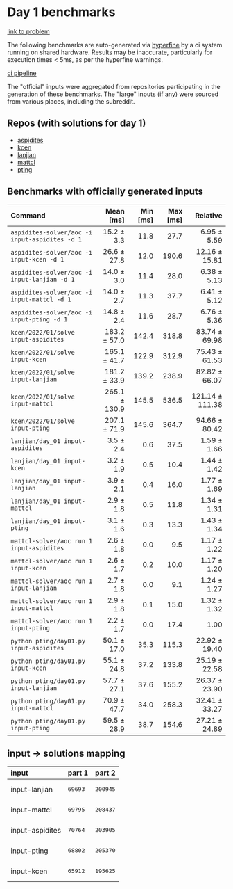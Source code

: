 # Day 1 benchmarks

[link to problem](http://adventofcode.com/2022/day/1)

The following benchmarks are auto-generated via [hyperfine](https://github.com/sharkdp/hyperfine) by a ci system running on shared hardware. Results may be inaccurate, particularly for execution times < 5ms, as per the hyperfine warnings.

[ci pipeline](http://ci.papercode.net:8080/teams/aoc2022/pipelines/aoc-compare-2022)

The "official" inputs were aggregated from repositories participating in the generation of these benchmarks. The "large" inputs (if any) were sourced from various places, including the subreddit.

## Repos (with solutions for day 1)


- [aspidites](https://github.com/aspidites/aoc2022)
- [kcen](https://github.com/kcen/AdventOfCode)
- [lanjian](https://github.com/LanJian/aoc-2022)
- [mattcl](https://github.com/mattcl/aoc2022)
- [pting](https://github.com/pting/aoc2022)

## Benchmarks with officially generated inputs
| Command | Mean [ms] | Min [ms] | Max [ms] | Relative |
|:---|---:|---:|---:|---:|
| `aspidites-solver/aoc -i input-aspidites -d 1` | 15.2 ± 3.3 | 11.8 | 27.7 | 6.95 ± 5.59 |
| `aspidites-solver/aoc -i input-kcen -d 1` | 26.6 ± 27.8 | 12.0 | 190.6 | 12.16 ± 15.81 |
| `aspidites-solver/aoc -i input-lanjian -d 1` | 14.0 ± 3.0 | 11.4 | 28.0 | 6.38 ± 5.13 |
| `aspidites-solver/aoc -i input-mattcl -d 1` | 14.0 ± 2.7 | 11.3 | 37.7 | 6.41 ± 5.12 |
| `aspidites-solver/aoc -i input-pting -d 1` | 14.8 ± 2.4 | 11.6 | 28.7 | 6.76 ± 5.36 |
| `kcen/2022/01/solve input-aspidites` | 183.2 ± 57.0 | 142.4 | 318.8 | 83.74 ± 69.98 |
| `kcen/2022/01/solve input-kcen` | 165.1 ± 41.7 | 122.9 | 312.9 | 75.43 ± 61.53 |
| `kcen/2022/01/solve input-lanjian` | 181.2 ± 33.9 | 139.2 | 238.9 | 82.82 ± 66.07 |
| `kcen/2022/01/solve input-mattcl` | 265.1 ± 130.9 | 145.5 | 536.5 | 121.14 ± 111.38 |
| `kcen/2022/01/solve input-pting` | 207.1 ± 71.9 | 145.6 | 364.7 | 94.66 ± 80.42 |
| `lanjian/day_01 input-aspidites` | 3.5 ± 2.4 | 0.6 | 37.5 | 1.59 ± 1.66 |
| `lanjian/day_01 input-kcen` | 3.2 ± 1.9 | 0.5 | 10.4 | 1.44 ± 1.42 |
| `lanjian/day_01 input-lanjian` | 3.9 ± 2.1 | 0.4 | 16.0 | 1.77 ± 1.69 |
| `lanjian/day_01 input-mattcl` | 2.9 ± 1.8 | 0.5 | 11.8 | 1.34 ± 1.31 |
| `lanjian/day_01 input-pting` | 3.1 ± 1.6 | 0.3 | 13.3 | 1.43 ± 1.34 |
| `mattcl-solver/aoc run 1 input-aspidites` | 2.6 ± 1.8 | 0.0 | 9.5 | 1.17 ± 1.22 |
| `mattcl-solver/aoc run 1 input-kcen` | 2.6 ± 1.7 | 0.2 | 10.0 | 1.17 ± 1.20 |
| `mattcl-solver/aoc run 1 input-lanjian` | 2.7 ± 1.8 | 0.0 | 9.1 | 1.24 ± 1.27 |
| `mattcl-solver/aoc run 1 input-mattcl` | 2.9 ± 1.8 | 0.1 | 15.0 | 1.32 ± 1.32 |
| `mattcl-solver/aoc run 1 input-pting` | 2.2 ± 1.7 | 0.0 | 17.4 | 1.00 |
| `python pting/day01.py input-aspidites` | 50.1 ± 17.0 | 35.3 | 115.3 | 22.92 ± 19.40 |
| `python pting/day01.py input-kcen` | 55.1 ± 24.8 | 37.2 | 133.8 | 25.19 ± 22.58 |
| `python pting/day01.py input-lanjian` | 57.7 ± 27.1 | 37.6 | 155.2 | 26.37 ± 23.90 |
| `python pting/day01.py input-mattcl` | 70.9 ± 47.7 | 34.0 | 258.3 | 32.41 ± 33.27 |
| `python pting/day01.py input-pting` | 59.5 ± 28.9 | 38.7 | 154.6 | 27.21 ± 24.89 |

## input -> solutions mapping
|input|part 1|part 2|
|:---|:---|:---|
|input-lanjian|<pre>69693</pre>|<pre>200945</pre>|
|input-mattcl|<pre>69795</pre>|<pre>208437</pre>|
|input-aspidites|<pre>70764</pre>|<pre>203905</pre>|
|input-pting|<pre>68802</pre>|<pre>205370</pre>|
|input-kcen|<pre>65912</pre>|<pre>195625</pre>|
